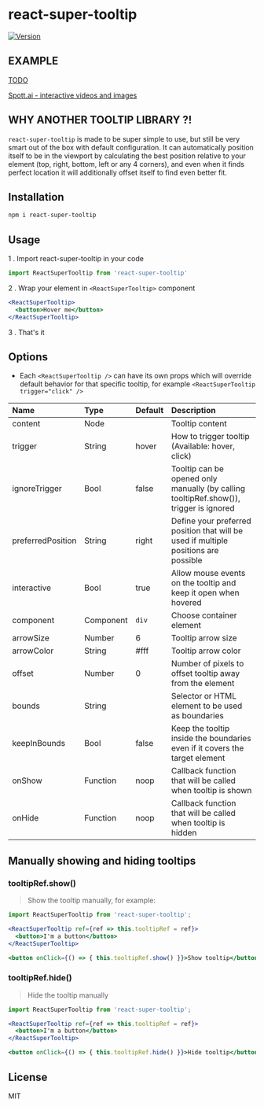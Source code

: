 # react-super-tooltip
[![Version](http://img.shields.io/npm/v/react-super-tooltip.svg)](https://www.npmjs.org/package/react-super-tooltip)

## EXAMPLE

[TODO](https://www.google.com)

[Spott.ai - interactive videos and images](https://spott.ai)

## WHY ANOTHER TOOLTIP LIBRARY ?!

`react-super-tooltip` is made to be super simple to use, but still be very smart out of the box with default 
configuration. It can automatically position itself to be in the viewport by calculating the best position 
relative to your element (top, right, bottom, left or any 4 corners), and even when it finds perfect location 
it will additionally offset itself to find even better fit. 

## Installation

```sh
npm i react-super-tooltip
```

## Usage

1 . Import react-super-tooltip in your code

```js
import ReactSuperTooltip from 'react-super-tooltip'
```

2 . Wrap your element in `<ReactSuperTooltip>` component

```jsx
<ReactSuperTooltip>
  <button>Hover me</button>
</ReactSuperTooltip>
```

3 . That's it

## Options

* Each `<ReactSuperTooltip />` can have its own props which will override default behavior for that specific tooltip, for example `<ReactSuperTooltip trigger="click" />`

Name                |Type       |Default    |Description
|:---               |:---       |:---       |:---
content             |Node       |           |Tooltip content
trigger             |String     |hover      |How to trigger tooltip (Available: hover, click)
ignoreTrigger       |Bool       |false      |Tooltip can be opened only manually (by calling tooltipRef.show()), trigger is ignored
preferredPosition   |String     |right      |Define your preferred position that will be used if multiple positions are possible 
interactive         |Bool       |true       |Allow mouse events on the tooltip and keep it open when hovered
component           |Component  |`div`      |Choose container element
arrowSize           |Number     |6          |Tooltip arrow size
arrowColor          |String     |#fff       |Tooltip arrow color
offset              |Number     |0          |Number of pixels to offset tooltip away from the element
bounds              |String     |           |Selector or HTML element to be used as boundaries
keepInBounds        |Bool       |false      |Keep the tooltip inside the boundaries even if it covers the target element
onShow              |Function   |noop       |Callback function that will be called when tooltip is shown
onHide              |Function   |noop       |Callback function that will be called when tooltip is hidden

## Manually showing and hiding tooltips

### tooltipRef.show()

> Show the tooltip manually, for example:

```jsx
import ReactSuperTooltip from 'react-super-tooltip';

<ReactSuperTooltip ref={ref => this.tooltipRef = ref}>
  <button>I'm a button</button>
</ReactSuperTooltip>

<button onClick={() => { this.tooltipRef.show() }}>Show tooltip</button>
```
### tooltipRef.hide()

> Hide the tooltip manually

```jsx
import ReactSuperTooltip from 'react-super-tooltip';

<ReactSuperTooltip ref={ref => this.tooltipRef = ref}>
  <button>I'm a button</button>
</ReactSuperTooltip>

<button onClick={() => { this.tooltipRef.hide() }}>Hide tooltip</button>
```

## License

MIT
